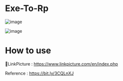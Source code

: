 # Exe-To-Rp
![image](https://user-images.githubusercontent.com/101671122/158826958-91c7ceaf-c7d4-417d-82e6-88c524bcc825.png)

![image](https://user-images.githubusercontent.com/101671122/158827335-a78821d0-9edb-45fb-b857-f970d9737fe7.png)

# How to use
🔗LinkPicture : https://www.linkpicture.com/en/index.php

Reference : https://bit.ly/3CQLnXJ
